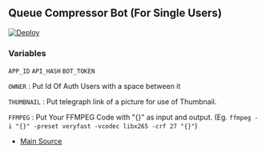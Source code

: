 ## Queue Compressor Bot (For Single Users)

[![Deploy](https://www.herokucdn.com/deploy/button.svg)](https://dashboard.heroku.com/new?button-url=https://github.com/valtaoibest/CompressorQueue)
### Variables
`APP_ID` `API_HASH` `BOT_TOKEN`

`OWNER` : Put Id Of Auth Users with a space between it

`THUMBNAIL` : Put telegraph link of a picture for use of Thumbnail.

`FFMPEG` : Put Your FFMPEG Code with "{}" as input and output. (Eg. `ffmpeg -i "{}" -preset veryfast -vcodec libx265 -crf 27 "{}"`)

- [Main Source](https://github.com/1Danish-00/CompressorBot)
